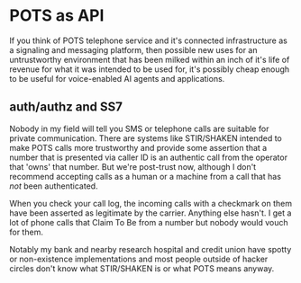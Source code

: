 # POTS as API

If you think of POTS telephone service and it's connected infrastructure as a signaling and messaging platform, then possible new uses for an untrustworthy environment that has been milked within an inch of it's life of revenue for what it was intended to be used for, it's possibly cheap enough to be useful for voice-enabled AI agents and applications.

## auth/authz and SS7

Nobody in my field will tell you SMS or telephone calls are suitable for private communication. There are systems like STIR/SHAKEN intended to make POTS calls more trustworthy and provide some assertion that a number that is presented via caller ID is an authentic call from the operator that 'owns' that number. But we're post-trust now, although I don't recommend accepting calls as a human or a machine from a call that has _not_ been authenticated.

When you check your call log, the incoming calls with a checkmark on them have been asserted as legitimate by the carrier. Anything else hasn't. I get a lot of phone calls that Claim To Be from a number but nobody would vouch for them.

Notably my bank and nearby research hospital and credit union have spotty or non-existence implementations and most people outside of hacker circles don't know what STIR/SHAKEN is or what POTS means anyway.